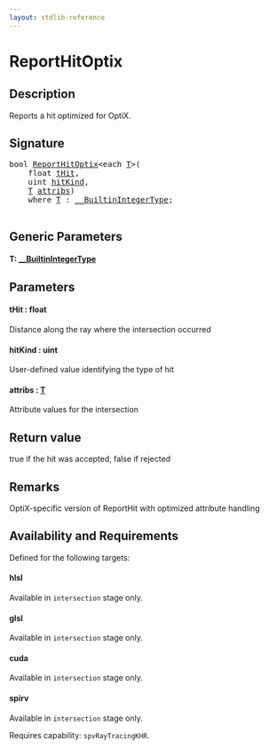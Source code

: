 ```yaml
---
layout: stdlib-reference
---
```


# ReportHitOptix

## Description

Reports a hit optimized for OptiX.



## Signature 

<pre>
<span class="code_keyword">bool</span> <a href="reporthitoptix-069.html">ReportHitOptix</a>&lt;<span class="code_keyword">each</span> <a href="reporthitoptix-069.html#typeparam-T" class="code_type">T</a>&gt;(
    <span class="code_keyword">float</span> <a href="reporthitoptix-069.html#decl-tHit" class="code_param">tHit</a>,
    <span class="code_keyword">uint</span> <a href="reporthitoptix-069.html#decl-hitKind" class="code_param">hitKind</a>,
    <a href="reporthitoptix-069.html#typeparam-T" class="code_type">T</a> <a href="reporthitoptix-069.html#decl-attribs" class="code_param">attribs</a>)
    <span class='code_keyword'>where</span> <a href="reporthitoptix-069.html#typeparam-T" class="code_type">T</a> : <a href="index.html" class="code_type">__BuiltinIntegerType</a>;

</pre>

## Generic Parameters

####  <a id="typeparam-T"></a>T: [\_\_BuiltinIntegerType](../interfaces/0_builtinintegertype-029g/index)

## Parameters

####  <a id="decl-tHit"></a>tHit  : float
Distance along the ray where the intersection occurred

####  <a id="decl-hitKind"></a>hitKind  : uint
User-defined value identifying the type of hit

####  <a id="decl-attribs"></a>attribs  : [T](reporthitoptix-069#typeparam-T)
Attribute values for the intersection


## Return value
true if the hit was accepted, false if rejected

## Remarks
OptiX-specific version of ReportHit with optimized attribute handling


## Availability and Requirements

Defined for the following targets:

#### hlsl
Available in `intersection` stage only.

#### glsl
Available in `intersection` stage only.

#### cuda
Available in `intersection` stage only.

#### spirv
Available in `intersection` stage only.

Requires capability: `spvRayTracingKHR`.


